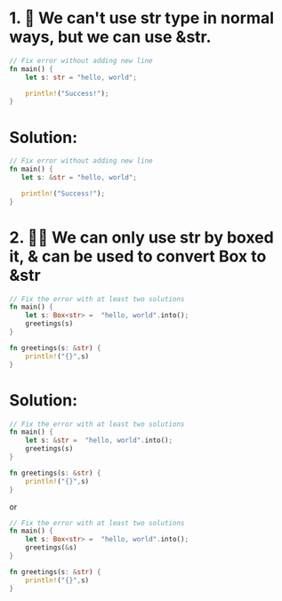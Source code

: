 # 1. 🌟 We can't use str type in normal ways, but we can use &str.
```rs
// Fix error without adding new line
fn main() {
    let s: str = "hello, world";

    println!("Success!");
}
```
 # Solution:
 ```rs
// Fix error without adding new line
fn main() {
    let s: &str = "hello, world";

    println!("Success!");
}
```
# 2. 🌟🌟 We can only use str by boxed it, & can be used to convert Box<str> to &str
```rs
// Fix the error with at least two solutions
fn main() {
    let s: Box<str> =  "hello, world".into();
    greetings(s)
}

fn greetings(s: &str) {
    println!("{}",s)
}
```
# Solution:
```rs
// Fix the error with at least two solutions
fn main() {
    let s: &str =  "hello, world".into();
    greetings(s)
}

fn greetings(s: &str) {
    println!("{}",s)
}
```
or
```rs
// Fix the error with at least two solutions
fn main() {
    let s: Box<str> =  "hello, world".into();
    greetings(&s)
}

fn greetings(s: &str) {
    println!("{}",s)
}
```
